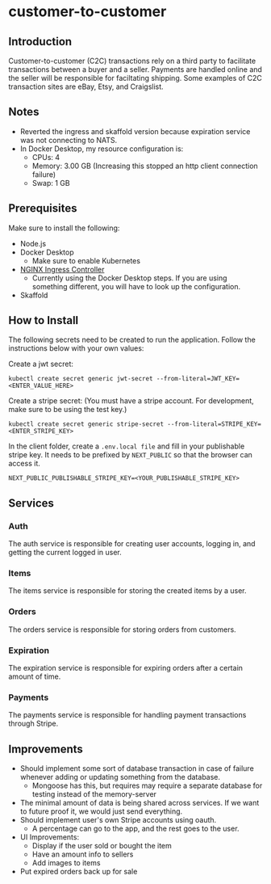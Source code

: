 # customer-to-customer

## Introduction

Customer-to-customer (C2C) transactions rely on a third party to facilitate transactions between a buyer and a seller. Payments are handled online and the seller will be responsible for faciltating shipping. Some examples of C2C transaction sites are eBay, Etsy, and Craigslist.

## Notes

- Reverted the ingress and skaffold version because expiration service was not connecting to NATS.
- In Docker Desktop, my resource configuration is:
  - CPUs: 4
  - Memory: 3.00 GB (Increasing this stopped an http client connection failure)
  - Swap: 1 GB

## Prerequisites

Make sure to install the following:

- Node.js
- Docker Desktop
  - Make sure to enable Kubernetes
- [NGINX Ingress Controller](https://kubernetes.github.io/ingress-nginx/deploy/)
  - Currently using the Docker Desktop steps. If you are using something different, you will have to look up the configuration.
- Skaffold

## How to Install

The following secrets need to be created to run the application. Follow the instructions below with your own values:

Create a jwt secret:

```
kubectl create secret generic jwt-secret --from-literal=JWT_KEY=<ENTER_VALUE_HERE>
```

Create a stripe secret: (You must have a stripe account. For development, make sure to be using the test key.)

```
kubectl create secret generic stripe-secret --from-literal=STRIPE_KEY=<ENTER_STRIPE_KEY>
```

In the client folder, create a `.env.local file` and fill in your publishable stripe key. It needs to be prefixed by `NEXT_PUBLIC` so that the browser can access it.

```
NEXT_PUBLIC_PUBLISHABLE_STRIPE_KEY=<YOUR_PUBLISHABLE_STRIPE_KEY>
```

## Services

### Auth

The auth service is responsible for creating user accounts, logging in, and getting the current logged in user.

### Items

The items service is responsible for storing the created items by a user.

### Orders

The orders service is responsible for storing orders from customers.

### Expiration

The expiration service is responsible for expiring orders after a certain amount of time.

### Payments

The payments service is responsible for handling payment transactions through Stripe.

## Improvements

- Should implement some sort of database transaction in case of failure whenever adding or updating something from the database.
  - Mongoose has this, but requires may require a separate database for testing instead of the memory-server
- The minimal amount of data is being shared across services. If we want to future proof it, we would just send everything.
- Should implement user's own Stripe accounts using oauth.
  - A percentage can go to the app, and the rest goes to the user.
- UI Improvements:
  - Display if the user sold or bought the item
  - Have an amount info to sellers
  - Add images to items
- Put expired orders back up for sale

